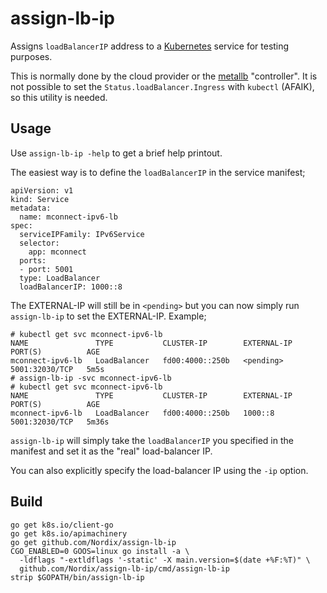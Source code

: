 # assign-lb-ip

Assigns `loadBalancerIP` address to a [Kubernetes](https://kubernetes.io/docs/concepts/services-networking/#loadbalancer)
service for testing purposes.

This is normally done by the cloud provider or the
[metallb](https://github.com/danderson/metallb) "controller".  It is
not possible to set the `Status.loadBalancer.Ingress` with `kubectl`
(AFAIK), so this utility is needed.

## Usage

Use `assign-lb-ip -help` to get a brief help printout.

The easiest way is to define the `loadBalancerIP` in the service
manifest;

```
apiVersion: v1
kind: Service
metadata:
  name: mconnect-ipv6-lb
spec:
  serviceIPFamily: IPv6Service
  selector:
    app: mconnect
  ports:
  - port: 5001
  type: LoadBalancer
  loadBalancerIP: 1000::8
```

The EXTERNAL-IP will still be in `<pending>` but you can now simply
run `assign-lb-ip` to set the EXTERNAL-IP. Example;

```
# kubectl get svc mconnect-ipv6-lb
NAME               TYPE           CLUSTER-IP        EXTERNAL-IP   PORT(S)          AGE
mconnect-ipv6-lb   LoadBalancer   fd00:4000::250b   <pending>     5001:32030/TCP   5m5s
# assign-lb-ip -svc mconnect-ipv6-lb
# kubectl get svc mconnect-ipv6-lb
NAME               TYPE           CLUSTER-IP        EXTERNAL-IP   PORT(S)          AGE
mconnect-ipv6-lb   LoadBalancer   fd00:4000::250b   1000::8       5001:32030/TCP   5m36s
```

`assign-lb-ip` will simply take the `loadBalancerIP` you specified in
the manifest and set it as the "real" load-balancer IP.

You can also explicitly specify the load-balancer IP using the `-ip`
option.



## Build

```
go get k8s.io/client-go
go get k8s.io/apimachinery
go get github.com/Nordix/assign-lb-ip
CGO_ENABLED=0 GOOS=linux go install -a \
  -ldflags "-extldflags '-static' -X main.version=$(date +%F:%T)" \
  github.com/Nordix/assign-lb-ip/cmd/assign-lb-ip
strip $GOPATH/bin/assign-lb-ip
```

